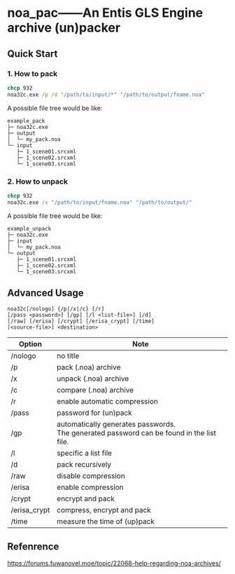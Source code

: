 # noa_pac——An Entis GLS Engine archive (un)packer



## Quick Start

### 1. How to pack

```cmd
chcp 932
noa32c.exe /p /d "/path/to/input/*" "/path/to/output/fname.noa"
```

A possible file tree would be like:

```
example_pack
├─ noa32c.exe
├─ output
│  └─ my_pack.noa
└─ input
   ├─ 1_scene01.srcxml
   ├─ 1_scene02.srcxml
   └─ 1_scene03.srcxml
```

### 2. How to unpack

```cmd
chcp 932
noa32c.exe /x "/path/to/input/fname.noa" "/path/to/output/"
```

A possible file tree would be like:

```
example_unpack
├─ noa32c.exe
├─ input
│  └─ my_pack.noa
└─ output
   ├─ 1_scene01.srcxml
   ├─ 1_scene02.srcxml
   └─ 1_scene03.srcxml
```

## Advanced Usage

```
noa32c[/nologo] {/p|/x|/c} [/r]
[/pass <password>] [/gp] [/l <list-file>] [/d]
[/raw] [/erisa] [/crypt] [/erisa_crypt] [/time]
[<source-file>] <destination>
```



| Option       | Note                                                         |
| ------------ | ------------------------------------------------------------ |
| /nologo      | no title                                                     |
| /p           | pack (.noa) archive                                          |
| /x           | unpack (.noa) archive                                        |
| /c           | compare (.noa) archive                                       |
| /r           | enable automatic compression                                 |
| /pass        | password for (un)pack                                        |
| /gp          | automatically generates passwords. <br />The generated password can be found in the list file. |
| /l           | specific a list file                                         |
| /d           | pack recursively                                             |
| /raw         | disable compression                                          |
| /erisa       | enable compression                                           |
| /crypt       | encrypt and pack                                             |
| /erisa_crypt | compress, encrypt and pack                                   |
| /time        | measure the time of (up)pack                                 |

## Refenrence

https://forums.fuwanovel.moe/topic/22068-help-regarding-noa-archives/

